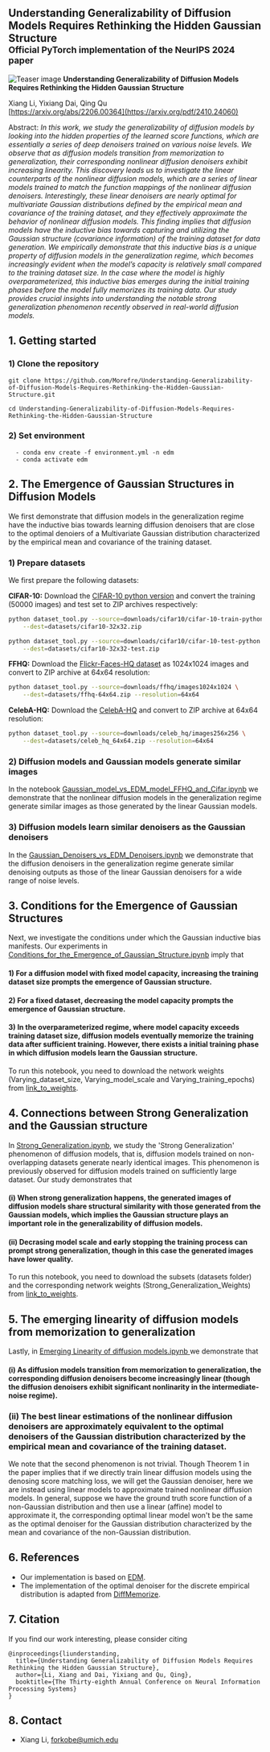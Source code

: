 ## Understanding Generalizability of Diffusion Models Requires Rethinking the Hidden Gaussian Structure<br><sub>Official PyTorch implementation of the NeurIPS 2024 paper</sub>
![Teaser image](images/strong_generalizability_cifar.jpg)
**Understanding Generalizability of Diffusion Models Requires Rethinking the Hidden Gaussian Structure**<br>

Xiang Li, Yixiang Dai, Qing Qu
<br>[https://arxiv.org/abs/2206.00364](https://arxiv.org/pdf/2410.24060)<br>

Abstract: *In this work, we study the generalizability of diffusion models by looking into
the hidden properties of the learned score functions, which are essentially a series
of deep denoisers trained on various noise levels. We observe that as diffusion
models transition from memorization to generalization, their corresponding nonlinear diffusion denoisers exhibit increasing linearity. This discovery leads us to
investigate the linear counterparts of the nonlinear diffusion models, which are a
series of linear models trained to match the function mappings of the nonlinear
diffusion denoisers. Interestingly, these linear denoisers are nearly optimal for
multivariate Gaussian distributions defined by the empirical mean and covariance
of the training dataset, and they effectively approximate the behavior of nonlinear
diffusion models. This finding implies that diffusion models have the inductive bias
towards capturing and utilizing the Gaussian structure (covariance information)
of the training dataset for data generation. We empirically demonstrate that this
inductive bias is a unique property of diffusion models in the generalization regime,
which becomes increasingly evident when the model’s capacity is relatively small
compared to the training dataset size. In the case where the model is highly overparameterized, this inductive bias emerges during the initial training phases before the
model fully memorizes its training data. Our study provides crucial insights into
understanding the notable strong generalization phenomenon recently observed in
real-world diffusion models.*

## 1. Getting started

### 1) Clone the repository

```
git clone https://github.com/Morefre/Understanding-Generalizability-of-Diffusion-Models-Requires-Rethinking-the-Hidden-Gaussian-Structure.git

cd Understanding-Generalizability-of-Diffusion-Models-Requires-Rethinking-the-Hidden-Gaussian-Structure
```


### 2) Set environment

```
  - conda env create -f environment.yml -n edm
  - conda activate edm
```

## 2. The Emergence of Gaussian Structures in Diffusion Models

We first demonstrate that diffusion models in the generalization regime have the inductive bias towards learning diffusion denoisers that are close to the optimal denoiers of a Multivariate Gaussian distribution characterized by the empirical mean and covariance of the training dataset.

### 1) Prepare datasets
We first prepare the following datasets:

**CIFAR-10:** Download the [CIFAR-10 python version](https://www.cs.toronto.edu/~kriz/cifar.html) and convert the training (50000 images) and test set to ZIP archives respectively:

```.bash
python dataset_tool.py --source=downloads/cifar10/cifar-10-train-python.tar.gz \
    --dest=datasets/cifar10-32x32.zip

python dataset_tool.py --source=downloads/cifar10/cifar-10-test-python.tar.gz \
    --dest=datasets/cifar10-32x32-test.zip
```

**FFHQ:** Download the [Flickr-Faces-HQ dataset](https://github.com/NVlabs/ffhq-dataset) as 1024x1024 images and convert to ZIP archive at 64x64 resolution:

```.bash
python dataset_tool.py --source=downloads/ffhq/images1024x1024 \
    --dest=datasets/ffhq-64x64.zip --resolution=64x64
```

**CelebA-HQ:** Download the [CelebA-HQ](https://www.kaggle.com/datasets/badasstechie/celebahq-resized-256x256) and convert to ZIP archive at 64x64 resolution:

```.bash
python dataset_tool.py --source=downloads/celeb_hq/images256x256 \
    --dest=datasets/celeb_hq_64x64.zip --resolution=64x64
```


### 2) Diffusion models and Gaussian models generate similar images 
In the notebook [Gaussian_model_vs_EDM_model_FFHQ_and_Cifar.ipynb](Gaussian_model_vs_EDM_model_FFHQ_and_Cifar.ipynb) we demonstrate that the nonlinear diffusion models in the generalization regime generate similar images as those generated by the linear Gaussian models.

### 3) Diffusion models learn similar denoisers as the Gaussian denoisers
In the [Gaussian_Denoisers_vs_EDM_Denoisers.ipynb](Gaussian_Denoisers_vs_EDM_Denoisers.ipynb) we demonstrate that the diffusion denoisers in the generalization regime generate similar denoising outputs as those of the linear Gaussian denoisers for a wide range of noise levels.

## 3. Conditions for the Emergence of Gaussian Structures

Next, we investigate the conditions under which the Gaussian inductive bias manifests. Our experiments in [Conditions_for_the_Emergence_of_Gaussian_Structure.ipynb](Conditions_for_the_Emergence_of_Gaussian_Structure.ipynb) imply that

#### 1) For a diffusion model with fixed model capacity, increasing the training dataset size prompts the emergence of Gaussian structure.

#### 2) For a fixed dataset, decreasing the model capacity prompts the emergence of Gaussian structure.

#### 3) In the overparameterized regime, where model capacity exceeds training dataset size, diffusion models eventually memorize the training data after sufficient training. However, there exists a initial training phase in which diffusion models learn the Gaussian structure.

To run this notebook, you need to download the network weights (Varying_dataset_size, Varying_model_scale and Varying_training_epochs) from [link_to_weights](https://drive.google.com/drive/folders/122R-8zUNkUlPx3XaaLp6j37_4TNZsxjn?usp=drive_link).


## 4. Connections between Strong Generalization and the Gaussian structure 

In [Strong_Generalization.ipynb](Strong_Generalization.ipynb), we study the 'Strong Generalization' phenomenon of diffusion models, that is, diffusion models trained on non-overlapping datasets generate nearly identical images. This phenomenon is previously observed for diffusion models trained on sufficiently large dataset. Our study demonstrates that 

#### (i) When strong generalization happens, the generated images of diffusion models share structural similarity with those generated from the Gaussian models, which implies the Gaussian structure plays an important role in the generalizability of diffusion models.

#### (ii) Decrasing model scale and early stopping the training process can prompt strong generalization, though in this case the generated images have lower quality.

To run this notebook, you need to download the subsets (datasets folder) and the corresponding network weights (Strong_Generalization_Weights) from [link_to_weights](https://drive.google.com/drive/folders/122R-8zUNkUlPx3XaaLp6j37_4TNZsxjn?usp=drive_link).


## 5. The emerging linearity of diffusion models from memorization to generalization

Lastly, in [Emerging Linearity of diffusion models.ipynb
](Emerging_Linearity_of_diffusion_models.ipynb) we demonstrate that

#### (i) As diffusion models transition from memorization to generalization, the corresponding diffusion denoisers become increasingly linear (though the diffusion denoisers exhibit significant nonlinarity in the intermediate-noise regime).

### (ii) The best linear estimations of the nonlinear diffusion denoisers are approximately equivalent to the optimal denoisers of the Gaussian distribution characterized by the empirical mean and covariance of the training dataset. 

We note that the second phenomenon is not trivial. Though Theorem 1 in the paper implies that if we directly train linear diffusion models using the denosing score matching loss, we will get the Gaussian denoiser, here we are instead using linear models to approximate trained nonlinear diffusion models. In general, suppose we have the ground truth score function of a non-Gaussian distribution and then use a linear (affine) model to approximate it, the corresponding optimal linear model won't be the same as the optimal denoiser for the Gaussian distribution characterized by the mean and covariance of the non-Gaussian distribution.

## 6. References
  * Our implementation is based on [EDM](https://github.com/NVlabs/edm).
  * The implementation of the optimal denoiser for the discrete empirical distribution is adapted from [DiffMemorize](https://github.com/sail-sg/DiffMemorize).

## 7. Citation
If you find our work interesting, please consider citing
```
@inproceedings{liunderstanding,
  title={Understanding Generalizability of Diffusion Models Requires Rethinking the Hidden Gaussian Structure},
  author={Li, Xiang and Dai, Yixiang and Qu, Qing},
  booktitle={The Thirty-eighth Annual Conference on Neural Information Processing Systems}
}
```
 
## 8. Contact

- Xiang Li, forkobe@umich.edu
